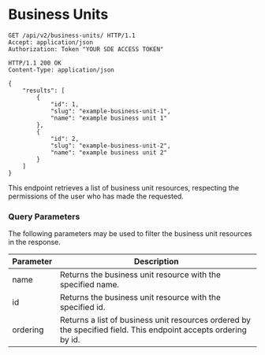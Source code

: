 # Business Units

```http
GET /api/v2/business-units/ HTTP/1.1
Accept: application/json
Authorization: Token "YOUR SDE ACCESS TOKEN"
```

```http
HTTP/1.1 200 OK
Content-Type: application/json

{
    "results": [
        {
            "id": 1,
            "slug": "example-business-unit-1",
            "name": "example business unit 1"
        },
        {
            "id": 2,
            "slug": "example-business-unit-2",
            "name": "example business unit 2"
        }
    ]
}
```

This endpoint retrieves a list of business unit resources, respecting the permissions of the user who has made the requested.

### Query Parameters

The following parameters may be used to filter the business unit resources in the response.

Parameter | Description
----------|-----------------------------
name      | Returns the business unit resource with the specified name.
id        | Returns the business unit resource with the specified id.
ordering  | Returns a list of business unit resources ordered by the specified field.  This endpoint accepts ordering by id.
